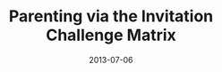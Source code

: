 ---
layout: message
category: message
series: "How to Build People"
title: "Parenting via the Invitation Challenge Matrix"
date: 2013-07-06
audio-description: "Brian Tome talks about parenting through invitation and challenge."
audio: "http://www.crossroads.net/players/media/hq/htbp_04.mp3"
audio-title: "Parenting via the Invitation Challenge Matrix"
audio-duration: "45:53"
program-description: "Program - WK4 How To Build People"
program: "http://www.crossroads.net/players/media/hq/07_06-07_13Program_LO.pdf"
program-title: "Parenting via the Invitation Challenge Matrix"
video-description: "Brian Tome talks about parenting through invitation and challenge."
video-title: "Parenting via the Invitation Challenge Matrix"
video: "https://s3.amazonaws.com/crossroadsvideomessages/htbp_04.mp4"
video-poster: "https://www.crossroads.net/uploadedfiles/htbp_04_still.jpg"
---